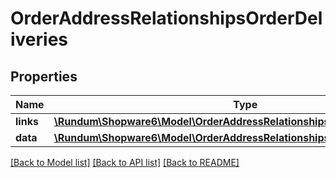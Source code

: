 # OrderAddressRelationshipsOrderDeliveries

## Properties
Name | Type | Description | Notes
------------ | ------------- | ------------- | -------------
**links** | [**\Rundum\Shopware6\Model\OrderAddressRelationshipsOrderDeliveriesLinks**](OrderAddressRelationshipsOrderDeliveriesLinks.md) |  | [optional] 
**data** | [**\Rundum\Shopware6\Model\OrderAddressRelationshipsOrderDeliveriesData[]**](OrderAddressRelationshipsOrderDeliveriesData.md) |  | [optional] 

[[Back to Model list]](../../README.md#documentation-for-models) [[Back to API list]](../../README.md#documentation-for-api-endpoints) [[Back to README]](../../README.md)


